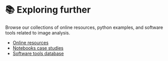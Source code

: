 # 📚 Exploring further

Browse our collections of online resources, python examples, and software tools related to image analysis.

- [Online resources](./online_resources/page.md)
- [Notebooks case studies](./notebook_case_studies/page.md)
- [Software tools database](./software_tools/page.md)